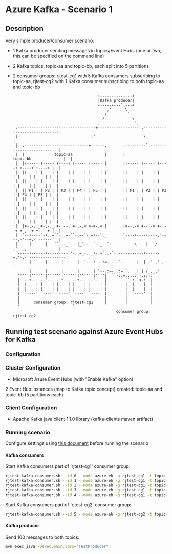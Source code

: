 # Azure Kafka - Scenario 1

## Description

Very simple producer/consumer scenario:

* 1 Kafka producer sending messages in topics/Event Hubs (one or two, this can be specified on the command line)
* 2 Kafka topics, topic-aa and topic-bb, each split into 5 partitions
* 2 consumer groups: rjtest-cg1 with 5 Kafka consumers subscribing to topic-aa, rjtest-cg2 with 1 Kafka consumer subscribing to both topic-aa and topic-bb

                                           +--------------+
                                           |Kafka producer|
                                           +-----+---`.---+
                                               ,'      \
                                              /         `.
                                             /            \
                                           ,'              `.                   
       .----------------------------------+------------------`.------------------------------.
       |                                ,'                     \                             |
       |  .----------------------------+------.       .---------`.------------------------.  |
       |  |             topic-aa              |       |             topic-bb              |  |
       |  |+----+ +----+ +----+ +----+ +----+ |       |+----+ +----+ +----+ +----+ +----+ |  |
       |  ||    | |    | |    | |    | |    | |       ||    | |    | |    | |    | |    | |  |
       |  ||    | |    | |    | |    | |    | |       ||    | |    | |    | |    | |    | |  |
       |  || P1 | | P2 | | P3 | | P4 | | P5 | |       || P1 | | P2 | | P3 | | P4 | | P5 | |  |
       |  ||    | |    | |    | |    | |    | |       ||    | |    | |    | |    | |    | |  |
       |  ||    | |    | |    | |    | |    | |       ||    | |    | |    | |    | |    | |  |
       |  ||    | |    | |    | |    | |    | |       ||    | |    | |    | |    | |    | |  |
       |  |+-.-.._+-.-._ +-.--. +-.-.+ +-+-.+ |       |+--.-+ +--'-+ +-,--+ +-,--+ +,---+ |  |
       |  `--+----`-+..=``-..=-``-.=-`-.=+--`._       `----+----+----,'----,-'--=.-'------'  |
       |     |      |   ``-.._`--.|_`-.. `-._  `.          \    |   /    ,'  _,'             |
       `-----+------+------+--`'-..=_-.._+-.=`..-`-.--------+--+---+--=,'-,-'----------------'
             |      |      |      |  `--.:_-.:=._-._`._     |  | ,' ,'_,-'
             |      |      |      |      | `--.:=-..:=.`.   | | /_,_,'
        '''''|''''''|''''''|''''''|''''''|''''|  ``-::=..:.:'|,;;;:
        |  .-+--. .-'--. .-+--. .-+--. .-'--. |        ``-:-.<-:  |
        |  |    | |    | |    | |    | |    | |        |  |    |  |
        |  |    | |    | |    | |    | |    | |        |  |    |  |
        |  `----' `----' `----' `----' `----' |        |  `----'  |
        |                                     |        |          |
        |      consumer group: rjtest-cg1     |        |          |
        '
                                                   consumer group: rjtest-cg2

## Running test scenario against Azure Event Hubs for Kafka

### Configuration

### Cluster Configuration

* Microsoft Azure Event Hubs (with "Enable Kafka" option)

2 Event Hub instances (map to Kafka topic concept) created: topic-aa and topic-bb (5 partitions each)

### Client Configuration

* Apache Kafka java client 1.1.0 library (kafka-clients maven artifact)

### Running scenario

Configure settings using [this document](java/README.md) before running the scenario

#### Kafka consumers

Start Kafka consumers part of 'rjtest-cg1' consumer group:

```bash
rjtest-kafka-consumer.sh --id 0 --mode azure-eh -g rjtest-cg1 -t topic-aa
rjtest-kafka-consumer.sh --id 1 --mode azure-eh -g rjtest-cg1 -t topic-aa
rjtest-kafka-consumer.sh --id 2 --mode azure-eh -g rjtest-cg1 -t topic-aa
rjtest-kafka-consumer.sh --id 3 --mode azure-eh -g rjtest-cg1 -t topic-aa
rjtest-kafka-consumer.sh --id 4 --mode azure-eh -g rjtest-cg1 -t topic-aa
```

Start Kafka consumers part of 'rjtest-cg2' consumer group:

```bash
rjtest-kafka-consumer.sh --id 5 --mode azure-eh -g rjtest-cg2 -t topic-aa,topic-bb
```

#### Kafka producer

Send 100 messages to both topics:

```bash
mvn exec:java -Dexec.mainClass="TestProducer"
```
